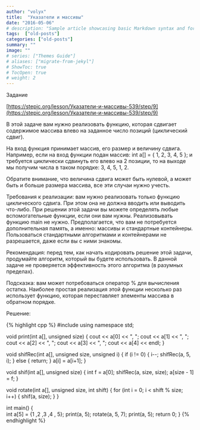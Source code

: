 ```yaml
---
author: "volyx"
title:  "Указатели и массивы"
date: "2016-05-06"
# description: "Sample article showcasing basic Markdown syntax and formatting for HTML elements."
tags:  ["old-posts"]
categories: ["old-posts"]
summary: ""
image: ""
# series: ["Themes Guide"]
# aliases: ["migrate-from-jekyl"]
# ShowToc: true
# TocOpen: true
# weight: 2
---
```


Задание 

[https://stepic.org/lesson/Указатели-и-массивы-539/step/9](https://stepic.org/lesson/Указатели-и-массивы-539/step/9)

В этой задаче вам нужно реализовать функцию, которая сдвигает содержимое массива влево на заданное число позиций (циклический сдвиг). 

На вход функция принимает массив, его размер и величину сдвига. Например, если на вход функции подан массив: int a[] = { 1, 2, 3, 4, 5 }; и требуется циклически сдвинуть его влево на 2 позиции, то на выходе мы получим числа в таком порядке: 3, 4, 5, 1, 2.

Обратите внимание, что величина сдвига может быть нулевой, а может быть и больше размера массива, все эти случаи нужно учесть.

Требования к реализации: вам нужно реализовать только функцию циклического сдвига. При этом она не должна вводить или выводить что-либо. При решении этой задачи вы можете определять любые вспомогательные функции, если они вам нужны. Реализовывать функцию main не нужно. Предполагается, что вам не потребуется дополнительная память, а именно: массивы и стандартные контейнеры. Пользоваться стандартными алгоритмами и контейнерами не разрешается, даже если вы с ними знакомы.

Рекомендация: перед тем, как начать кодировать решение этой задачи, продумайте алгоритм, который вы будете использовать. В данной задаче не проверяется эффективность этого алгоритма (в разумных пределах).

Подсказка: вам может потребоваться оператор % для вычисления остатка. Наиболее простая реализация этой функции несколько раз использует функцию, которая переставляет элементы массива в обратном порядке. 

Решение:

{% highlight cpp %}
#include <iostream>
using namespace std;

void print(int a[], unsigned size) {
		cout << a[0] << ", ";
		cout << a[1] << ", ";
		cout << a[2] << ", ";
		cout << a[3] << ", ";
		cout << a[4] << endl;
}

void shifRec(int a[], unsigned size, unsigned i) {
	if (i != 0) {
		i--;
		shifRec(a, 5, i);
	} else {
		return;
	}
	a[i] = a[i+1];
}

void shif(int a[], unsigned size) {
	int f = a[0];
	shifRec(a, size, size);
	a[size - 1] = f;
}

void rotate(int a[], unsigned size, int shift)
{
  for (int i = 0; i < shift % size; i++) {
  	shif(a, size);
  }
}

int main()
{	
	int a[5] = {1 ,2 ,3 ,4 , 5};
	print(a, 5);
	rotate(a, 5, 7);
	print(a, 5);
    return 0;
}
{% endhighlight %}